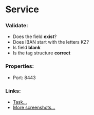# Service
### Validate:
* Does the field **exist**?
* Does IBAN start with the letters KZ?
* Is field **blank**
* Is the tag structurе **correct**
### Properties:
* Port: 8443
### Links:
* [Task...](https://github.com/sadnessITS/files/blob/master/foranx-practice-task1/task.txt)
* [More screenshots...](https://github.com/sadnessITS/files/tree/master/foranx-practice-task1/screenshots)
